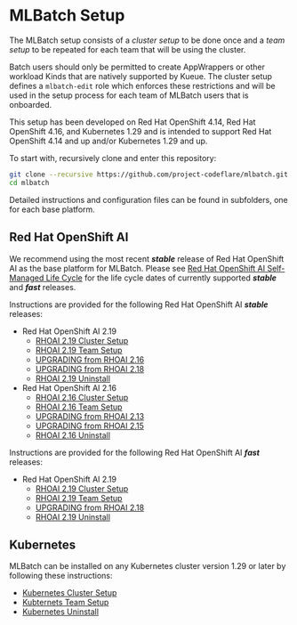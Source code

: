 # MLBatch Setup

The MLBatch setup consists of a *cluster setup* to be done once
and a *team setup* to be repeated for each team that will
be using the cluster.

Batch users should only be permitted to create AppWrappers or other
workload Kinds that are natively supported by Kueue. The cluster setup
defines a `mlbatch-edit` role which enforces these restrictions and
will be used in the setup process for each team of MLBatch users that
is onboarded.

This setup has been developed on Red Hat OpenShift 4.14, Red Hat OpenShift 4.16,
and Kubernetes 1.29 and is intended to support Red Hat OpenShift 4.14 and up
and/or Kubernetes 1.29 and up.

To start with, recursively clone and enter this repository:
```sh
git clone --recursive https://github.com/project-codeflare/mlbatch.git
cd mlbatch
```

Detailed instructions and configuration files can be found in subfolders,
one for each base platform.

## Red Hat OpenShift AI

We recommend using the most recent ***stable*** release of
Red Hat OpenShift AI as the base platform for MLBatch. Please see
[Red Hat OpenShift AI Self-Managed Life Cycle](https://access.redhat.com/support/policy/updates/rhoai-sm/lifecycle)
for the life cycle dates of currently supported ***stable*** and ***fast*** releases.

Instructions are provided for the following Red Hat OpenShift AI ***stable*** releases:
+ Red Hat OpenShift AI 2.19
   + [RHOAI 2.19 Cluster Setup](./setup.RHOAI-v2.19/CLUSTER-SETUP.md)
   + [RHOAI 2.19 Team Setup](./setup.RHOAI-v2.19/TEAM-SETUP.md)
   + [UPGRADING from RHOAI 2.16](./setup.RHOAI-v2.19/UPGRADE-STABLE.md)
   + [UPGRADING from RHOAI 2.18](./setup.RHOAI-v2.19/UPGRADE-FAST.md)
   + [RHOAI 2.19 Uninstall](./setup.RHOAI-v2.19/UNINSTALL.md)
+ Red Hat OpenShift AI 2.16
   + [RHOAI 2.16 Cluster Setup](./setup.RHOAI-v2.16/CLUSTER-SETUP.md)
   + [RHOAI 2.16 Team Setup](./setup.RHOAI-v2.16/TEAM-SETUP.md)
   + [UPGRADING from RHOAI 2.13](./setup.RHOAI-v2.16/UPGRADE-STABLE.md)
   + [UPGRADING from RHOAI 2.15](./setup.RHOAI-v2.16/UPGRADE-FAST.md)
   + [RHOAI 2.16 Uninstall](./setup.RHOAI-v2.16/UNINSTALL.md)

Instructions are provided for the following Red Hat OpenShift AI ***fast*** releases:
+ Red Hat OpenShift AI 2.19
   + [RHOAI 2.19 Cluster Setup](./setup.RHOAI-v2.19/CLUSTER-SETUP.md)
   + [RHOAI 2.19 Team Setup](./setup.RHOAI-v2.19/TEAM-SETUP.md)
   + [UPGRADING from RHOAI 2.18](./setup.RHOAI-v2.19/UPGRADE.md)
   + [RHOAI 2.19 Uninstall](./setup.RHOAI-v2.19/UNINSTALL.md)

## Kubernetes

MLBatch can be installed on any Kubernetes cluster version 1.29 or later
by following these instructions:
   + [Kubernetes Cluster Setup](./setup.k8s/CLUSTER-SETUP.md)
   + [Kubternets Team Setup](./setup.k8s/TEAM-SETUP.md)
   + [Kubernetes Uninstall](./setup.k8s/UNINSTALL.md)
